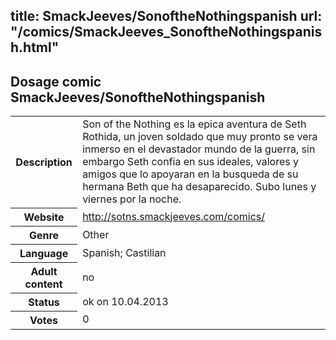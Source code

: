 title: SmackJeeves/SonoftheNothingspanish
url: "/comics/SmackJeeves_SonoftheNothingspanish.html"
---
Dosage comic SmackJeeves/SonoftheNothingspanish
-----------------------------------------

<table class="comicinfo">
<tr>
<th>Description</th><td>Son of the Nothing es la epica aventura de Seth Rothida, un joven soldado que muy pronto se vera inmerso en el devastador mundo de la guerra, sin embargo Seth confia en sus ideales, valores y amigos que lo apoyaran en la busqueda de su hermana Beth que ha desaparecido. Subo lunes y viernes por la noche.</td>
</tr>
<tr>
<th>Website</th><td><a href="http://sotns.smackjeeves.com/comics/">http://sotns.smackjeeves.com/comics/</a></td>
</tr>
<tr>
<th>Genre</th><td>Other</td>
</tr>
<tr>
<th>Language</th><td>Spanish; Castilian</td>
</tr>
<tr>
<th>Adult content</th><td>no</td>
</tr>
<tr>
<th>Status</th><td>ok on 10.04.2013</td>
</tr>
<tr>
<th>Votes</th><td>0</div></td>
</tr>
</table>
